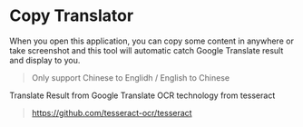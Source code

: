 # Copy Translator
When you open this application, you can copy some content in anywhere or take screenshot and this tool will automatic catch Google Translate result and display to you.
> Only support Chinese to Englidh / English to Chinese

Translate Result from Google Translate
OCR technology from tesseract
> https://github.com/tesseract-ocr/tesseract